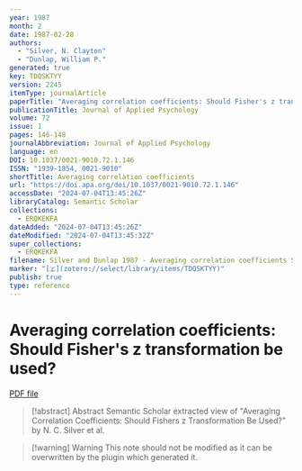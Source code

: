 ```yaml
---
year: 1987
month: 2
date: 1987-02-28
authors:
  - "Silver, N. Clayton"
  - "Dunlap, William P."
generated: true
key: TDQSKTYY
version: 2245
itemType: journalArticle
paperTitle: "Averaging correlation coefficients: Should Fisher's z transformation be used?"
publicationTitle: Journal of Applied Psychology
volume: 72
issue: 1
pages: 146-148
journalAbbreviation: Journal of Applied Psychology
language: en
DOI: 10.1037/0021-9010.72.1.146
ISSN: "1939-1854, 0021-9010"
shortTitle: Averaging correlation coefficients
url: "https://doi.apa.org/doi/10.1037/0021-9010.72.1.146"
accessDate: "2024-07-04T13:45:26Z"
libraryCatalog: Semantic Scholar
collections:
  - ERQKEKFA
dateAdded: "2024-07-04T13:45:26Z"
dateModified: "2024-07-04T13:45:32Z"
super_collections:
  - ERQKEKFA
filename: Silver and Dunlap 1987 - Averaging correlation coefficients Should Fisher's z transformation be used.pdf
marker: "[🇿](zotero://select/library/items/TDQSKTYY)"
publish: true
type: reference
---
```

# Averaging correlation coefficients: Should Fisher's z transformation be used?

[PDF file](/Papers/PDFs/Silver%20and%20Dunlap%201987%20-%20Averaging%20correlation%20coefficients%20Should%20Fisher's%20z%20transformation%20be%20used.pdf)

> [!abstract] Abstract
> Semantic Scholar extracted view of "Averaging Correlation Coefficients: Should Fishers z Transformation Be Used?" by N. C. Silver et al.

>[!warning] Warning
> This note should not be modified as it can be overwritten by the plugin which generated it.

